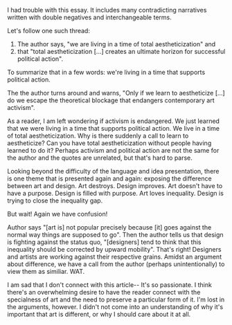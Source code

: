 I had trouble with this essay. It includes many contradicting narratives written with double negatives and interchangeable terms.

Let's follow one such thread:

1. The author says, "we are living in a time of total aestheticization" and 
2. that "total aestheticization [...] creates an ultimate horizon for successful political action". 

To summarize that in a few words: we're living in a time that supports political action.

The the author turns around and warns, "Only if we learn to aestheticize [...] do we escape the theoretical blockage that endangers contemporary art activism".

As a reader, I am left wondering if activism is endangered. We just learned that we were living in a time that supports political action. We live in a time of total aestheticization. Why is there suddenly a call to learn to aestheticize? Can you have total aestheticization without people having learned to do it? Perhaps activism and political action are not the same for the author and the quotes are unrelated, but that's hard to parse.

Looking beyond the difficulty of the language and idea presentation, there is one theme that is presented again and again: exposing the difference between art and design. Art destroys. Design improves. Art doesn't have to have a purpose. Design is filled with purpose. Art loves inequality. Design is trying to close the inequality gap.

But wait! Again we have confusion!

Author says "[art is] not popular precisely because [it] goes against the normal way things are supposed to go". Then the author tells us that design is fighting against the status quo, "[designers] tend to think that this inequality should be corrected by upward mobility". That's right! Designers and artists are working against their respective grains. Amidst an argument about difference, we have a call from the author (perhaps unintentionally) to view them as similiar. WAT.

I am sad that I don't connect with this article-- It's so passionate. I think there's an overwhelming desire to have the reader connect with the specialness of art and the need to preserve a particular form of it. I'm lost in the arguments, however. I didn't not come into an understanding of why it's important that art is different, or why I should care about it at all.
